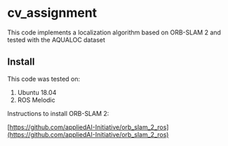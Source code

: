 # cv_assignment

This code implements a localization algorithm based on ORB-SLAM 2 and tested with the AQUALOC dataset

## Install

This code was tested on:

1. Ubuntu 18.04
2. ROS Melodic

Instructions to install ORB-SLAM 2:

[https://github.com/appliedAI-Initiative/orb_slam_2_ros](https://github.com/appliedAI-Initiative/orb_slam_2_ros)